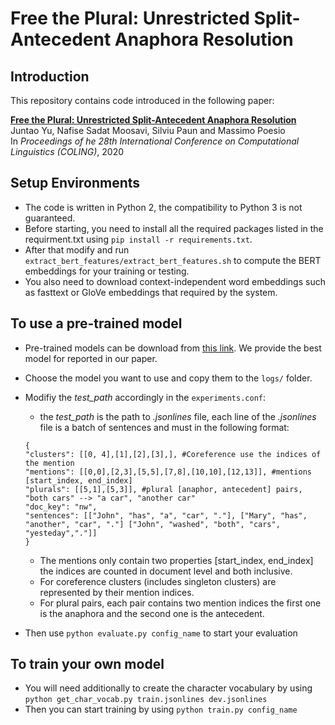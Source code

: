# Free the Plural: Unrestricted Split-Antecedent Anaphora Resolution

## Introduction
This repository contains code introduced in the following paper:
 
**[Free the Plural: Unrestricted Split-Antecedent Anaphora Resolution]()**  
Juntao Yu, Nafise Sadat Moosavi, Silviu Paun and Massimo Poesio  
In *Proceedings of he 28th International Conference on Computational Linguistics (COLING)*, 2020

## Setup Environments
* The code is written in Python 2, the compatibility to Python 3 is not guaranteed.  
* Before starting, you need to install all the required packages listed in the requirment.txt using `pip install -r requirements.txt`.
* After that modify and run `extract_bert_features/extract_bert_features.sh` to compute the BERT embeddings for your training or testing.
* You also need to download context-independent word embeddings such as fasttext or GloVe embeddings that required by the system.

## To use a pre-trained model
* Pre-trained models can be download from [this link](https://www.dropbox.com/s/zn4nrqqn07ats23/coling2020%20plural%20best%20model.zip?dl=0). We provide the best model for reported in our paper.
* Choose the model you want to use and copy them to the `logs/` folder.
* Modifiy the *test_path* accordingly in the `experiments.conf`:
   * the *test_path* is the path to *.jsonlines* file, each line of the *.jsonlines* file is a batch of sentences and must in the following format:
   
   ```
   {
  "clusters": [[0, 4],[1],[2],[3],], #Coreference use the indices of the mention
  "mentions": [[0,0],[2,3],[5,5],[7,8],[10,10],[12,13]], #mentions [start_index, end_index]
  "plurals": [[5,1],[5,3]], #plural [anaphor, antecedent] pairs, "both cars" --> "a car", "another car"
  "doc_key": "nw",
  "sentences": [["John", "has", "a", "car", "."], ["Mary", "has", "another", "car", "."] ["John", "washed", "both", "cars", "yesteday","."]]
  }
  ```
  
  * The mentions only contain two properties \[start_index, end_index\] the indices are counted in document level and both inclusive.
  * For coreference clusters (includes singleton clusters) are represented by their mention indices.
  * For plural pairs, each pair contains two mention indices the first one is the anaphora and the second one is the antecedent.
* Then use `python evaluate.py config_name` to start your evaluation

## To train your own model
* You will need additionally to create the character vocabulary by using `python get_char_vocab.py train.jsonlines dev.jsonlines`
* Then you can start training by using `python train.py config_name`
